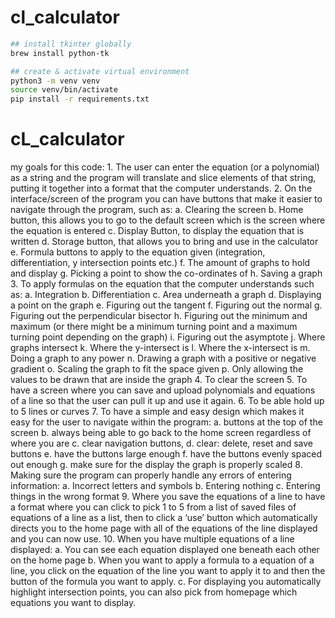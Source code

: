# cl_calculator

```sh
## install tkinter globally
brew install python-tk

## create & activate virtual environment
python3 -m venv venv
source venv/bin/activate
pip install -r requirements.txt
```

# cL_calculator
my goals for this code:
    1.	The user can enter the equation (or a polynomial) as a string and the program will translate and slice elements of that string, putting it together into a format that the computer understands.
    2.	On the interface/screen of the program you can have buttons that make it easier to navigate through the program, such as:
        a.	Clearing the screen
        b.	Home button, this allows you to go to the default screen which is the screen where the equation is entered
        c.	Display Button, to display the equation that is written
        d.	Storage button, that allows you to bring and use in the calculator
        e.	Formula buttons to apply to the equation given (integration, differentiation, y intersection points etc.)
        f.	The amount of graphs to hold and display
        g.	Picking a point to show the co-ordinates of
        h.	Saving a graph
    3.	To apply formulas on the equation that the computer understands such as:
        a.	Integration
        b.	Differentiation
        c.	Area underneath a graph
        d.	Displaying a point on the graph
        e.	Figuring out the tangent
        f.	Figuring out the normal
        g.	Figuring out the perpendicular bisector
        h.	Figuring out the minimum and maximum (or there might be a minimum turning point and a maximum turning point depending on the graph)
        i.	Figuring out the asymptote
        j.	Where graphs intersect
        k.	Where the y-intersect is
        l.	Where the x-intersect is
        m.	Doing a graph to any power
        n.	Drawing a graph with a positive or negative gradient
        o.	Scaling the graph to fit the space given
        p.	Only allowing the values to be drawn that are inside the graph
    4.	To clear the screen
    5.	To have a screen where you can save and upload polynomials and equations of a line so that the user can pull it up and use it again.
    6.	To be able hold up to 5 lines or curves
    7.	To have a simple and easy design which makes it easy for the user to navigate within the program:
        a.	buttons at the top of the screen
        b.	always being able to go back to the home screen regardless of where you are
        c.	clear navigation buttons,
        d.	clear: delete, reset and save buttons
        e.	have the buttons large enough
        f.	have the buttons evenly spaced out enough
        g.	make sure for the display the graph is properly scaled
    8.	Making sure the program can properly handle any errors of entering information:
        a.	Incorrect letters and symbols
        b.	Entering nothing
        c.	Entering things in the wrong format
    9.	Where you save the equations of a line to have a format where you can click to pick 1 to 5 from a list of saved files of equations of a line as a list, then to click a ‘use’ button which automatically directs you to the home page with all of the equations of the line displayed and you can now use.
    10.	When you have multiple equations of a line displayed:
        a.	You can see each equation displayed one beneath each other on the home page
        b.	When you want to apply a formula to a equation of a line, you click on the equation of the line you want to apply it to and then the button of the formula you want to apply.
        c.	For displaying you automatically highlight intersection points, you can also pick from homepage which equations you want to display.
